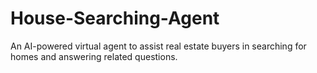 # House-Searching-Agent
An AI-powered virtual agent to assist real estate buyers in searching for homes and answering related questions.
